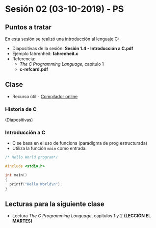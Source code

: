 # Sesión 02 (03-10-2019) - PS

## Puntos a tratar
En esta sesión se realizó una introducción al lenguaje C:
* Diapositivas de la sesión: **Sesión 1.4 - Introducción a C.pdf**
* Ejemplo fahrenheit: **fahrenheit.c**
* Referencia:
  * *The C Programming Language*, capítulo 1
  * **c-refcard.pdf**

## Clase

* Recurso útil - [Compilador online](https://www.onlinegdb.com/online_c_compiler)

### Historia de C
(Diapositivas)

### Introducción a C
* C se basa en el uso de funciona (paradigma de prog estructurada)
* Utiliza la función `main` como entrada.

```c
/* Hello World program*/

#include <stdio.h>

int main()
{
  printf("Hello World\n");
}

```


## Lecturas para la siguiente clase
* Lectura *The C Programming Language*, capítulos 1 y 2 **(LECCIÓN EL MARTES)**
